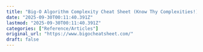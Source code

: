 ```yaml
---
title: "Big-O Algorithm Complexity Cheat Sheet (Know Thy Complexities!) @ericdrowell"
date: "2025-09-30T00:11:40.391Z"
lastmod: "2025-09-30T00:11:40.391Z"
categories: ["Reference/Articles"]
original_url: "https://www.bigocheatsheet.com/"
draft: false
---
```

